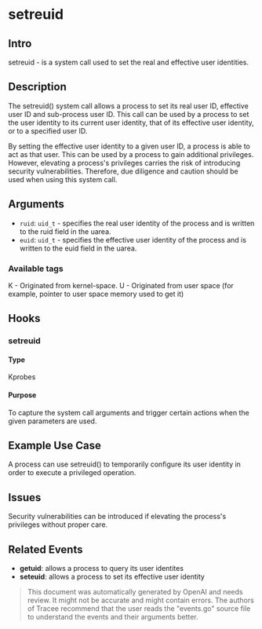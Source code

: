 
# setreuid

## Intro
setreuid - is a system call used to set the real and effective user identities. 

## Description
The setreuid() system call allows a process to set its real user ID, effective user ID and sub-process user ID. This call can be used by a process to set the user identity to its current user identity, that of its effective user identity, or to a specified user ID. 

By setting the effective user identity to a given user ID, a process is able to act as that user. This can be used by a process to gain additional privileges. However, elevating a process's privileges carries the risk of introducing security vulnerabilities. Therefore, due diligence and caution should be used when using this system call.

## Arguments 
* `ruid`: `uid_t` - specifies the real user identity of the process and is written to the ruid field in the uarea.
* `euid`: `uid_t` - specifies the effective user identity of the process and is written to the euid field in the uarea.

### Available tags 
K - Originated from kernel-space.
U - Originated from user space (for example, pointer to user space memory used to get it)

## Hooks
### setreuid
#### Type
Kprobes
#### Purpose
To capture the system call arguments and trigger certain actions when the given parameters are used.

## Example Use Case
A process can use setreuid() to temporarily configure its user identity in order to execute a privileged operation.

## Issues
Security vulnerabilities can be introduced if elevating the process's privileges without proper care.

## Related Events
* **getuid**: allows a process to query its user identites
* **seteuid**: allows a process to set its effective user identity

> This document was automatically generated by OpenAI and needs review. It might
> not be accurate and might contain errors. The authors of Tracee recommend that
> the user reads the "events.go" source file to understand the events and their
> arguments better.
